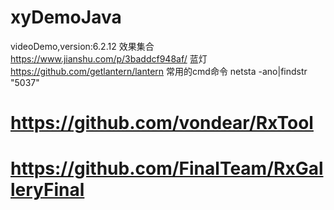 # xyDemoJava
videoDemo,version:6.2.12
效果集合
https://www.jianshu.com/p/3baddcf948af/
蓝灯
https://github.com/getlantern/lantern
常用的cmd命令
netsta -ano|findstr "5037"

# https://github.com/vondear/RxTool
# https://github.com/FinalTeam/RxGalleryFinal
